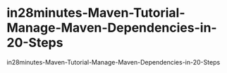 # in28minutes-Maven-Tutorial-Manage-Maven-Dependencies-in-20-Steps
in28minutes-Maven-Tutorial-Manage-Maven-Dependencies-in-20-Steps
